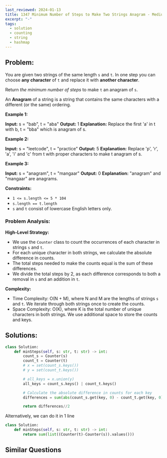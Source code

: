 ```yaml
---
last_reviewed: 2024-01-13
title: 1347 Minimum Number of Steps to Make Two Strings Anagram - Medium
excerpt: "-"
tags:
  - solution
  - counting
  - string
  - hashmap
---
```

## Problem:
You are given two strings of the same length `s` and `t`. In one step you can choose **any character** of `t` and replace it with **another character**.

Return _the minimum number of steps_ to make `t` an anagram of `s`.

An **Anagram** of a string is a string that contains the same characters with a different (or the same) ordering.

**Example 1:**

**Input:** s = "bab", t = "aba"
**Output:** 1
**Explanation:** Replace the first 'a' in t with b, t = "bba" which is anagram of s.

**Example 2:**

**Input:** s = "leetcode", t = "practice"
**Output:** 5
**Explanation:** Replace 'p', 'r', 'a', 'i' and 'c' from t with proper characters to make t anagram of s.

**Example 3:**

**Input:** s = "anagram", t = "mangaar"
**Output:** 0
**Explanation:** "anagram" and "mangaar" are anagrams. 

**Constraints:**

- `1 <= s.length <= 5 * 104`
- `s.length == t.length`
- `s` and `t` consist of lowercase English letters only.

### Problem Analysis:
**High-Level Strategy:**

- We use the `Counter` class to count the occurrences of each character in strings `s` and `t`.
- For each unique character in both strings, we calculate the absolute difference in counts.
- The total steps needed to make the counts equal is the sum of these differences.
- We divide the total steps by 2, as each difference corresponds to both a removal in `s` and an addition in `t`.

**Complexity:**

- Time Complexity: O(N + M), where N and M are the lengths of strings `s` and `t`. We iterate through both strings once to create the counts.
- Space Complexity: O(K), where K is the total number of unique characters in both strings. We use additional space to store the counts and keys.

## Solutions:

```python
class Solution:
    def minSteps(self, s: str, t: str) -> int:
        count_s = Counter(s)
        count_t = Counter(t)
        # x = set(count_s.keys())
        # y = set(count_t.keys())

        # all_keys = x.union(y)
        all_keys = count_s.keys() | count_t.keys()

        # Calculate the absolute difference in counts for each key
        differences = sum(abs(count_s.get(key, 0) - count_t.get(key, 0)) for key in all_keys)

        return differences//2 
```

Alternatively, we can do it in 1 line

```python
class Solution:
    def minSteps(self, s: str, t: str) -> int:
        return sum(list((Counter(t)-Counter(s)).values()))
```
## Similar Questions